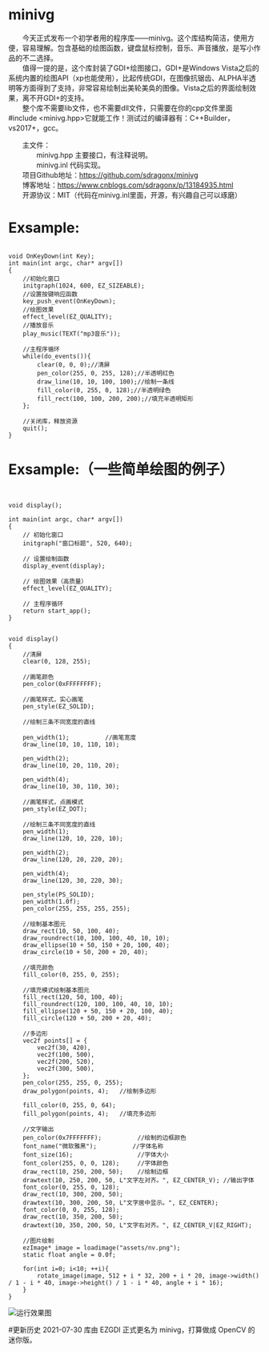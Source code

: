 # minivg
　　今天正式发布一个初学者用的程序库——minivg。这个库结构简洁，使用方便，容易理解。包含基础的绘图函数，键盘鼠标控制，音乐、声音播放，是写小作品的不二选择。<br>
　　值得一提的是，这个库封装了GDI+绘图接口，GDI+是Windows Vista之后的系统内置的绘图API（xp也能使用），比起传统GDI，在图像抗锯齿、ALPHA半透明等方面得到了支持，非常容易绘制出美轮美奂的图像。Vista之后的界面绘制效果，离不开GDI+的支持。<br>
　　整个库不需要lib文件，也不需要dll文件，只需要在你的cpp文件里面#include <minivg.hpp>它就能工作！测试过的编译器有：C++Builder，vs2017+，gcc。<br>
  
　　主文件：<br>
　　　　minivg.hpp    主要接口，有注释说明。<br>
　　　　minivg.inl    代码实现。<br>
　　项目Github地址：https://github.com/sdragonx/minivg<br>
　　博客地址：https://www.cnblogs.com/sdragonx/p/13184935.html<br>
　　开源协议：MIT（代码在minivg.inl里面，开源，有兴趣自己可以琢磨）<br>

# Exsample:

<pre><code>
void OnKeyDown(int Key);
int main(int argc, char* argv[])
{
    //初始化窗口
    initgraph(1024, 600, EZ_SIZEABLE);
    //设置按键响应函数
    key_push_event(OnKeyDown);
    //绘图效果
    effect_level(EZ_QUALITY);
    //播放音乐
    play_music(TEXT("mp3音乐"));

    //主程序循环
    while(do_events()){
        clear(0, 0, 0);//清屏
        pen_color(255, 0, 255, 128);//半透明红色
        draw_line(10, 10, 100, 100);//绘制一条线
        fill_color(0, 255, 0, 128);//半透明绿色
        fill_rect(100, 100, 200, 200);//填充半透明矩形
    };
    
    //关闭库，释放资源
    quit();
}
</pre></code>

# Exsample:（一些简单绘图的例子）

<pre><code>

void display();

int main(int argc, char* argv[])
{
    // 初始化窗口
    initgraph("窗口标题", 520, 640);

    // 设置绘制函数
    display_event(display);

    // 绘图效果（高质量）
    effect_level(EZ_QUALITY);
    
    // 主程序循环
    return start_app();
}


void display()
{
    //清屏
    clear(0, 128, 255);

    //画笔颜色
    pen_color(0xFFFFFFFF);

    //画笔样式，实心画笔
    pen_style(EZ_SOLID);

    //绘制三条不同宽度的直线

    pen_width(1);          //画笔宽度
    draw_line(10, 10, 110, 10);

    pen_width(2);
    draw_line(10, 20, 110, 20);

    pen_width(4);
    draw_line(10, 30, 110, 30);

    //画笔样式，点画模式
    pen_style(EZ_DOT);

    //绘制三条不同宽度的直线
    pen_width(1);
    draw_line(120, 10, 220, 10);

    pen_width(2);
    draw_line(120, 20, 220, 20);

    pen_width(4);
    draw_line(120, 30, 220, 30);

    pen_style(PS_SOLID);
    pen_width(1.0f);
    pen_color(255, 255, 255, 255);

    //绘制基本图元
    draw_rect(10, 50, 100, 40);
    draw_roundrect(10, 100, 100, 40, 10, 10);
    draw_ellipse(10 + 50, 150 + 20, 100, 40);
    draw_circle(10 + 50, 200 + 20, 40);

    //填充颜色
    fill_color(0, 255, 0, 255);

    //填充模式绘制基本图元
    fill_rect(120, 50, 100, 40);
    fill_roundrect(120, 100, 100, 40, 10, 10);
    fill_ellipse(120 + 50, 150 + 20, 100, 40);
    fill_circle(120 + 50, 200 + 20, 40);

    //多边形
    vec2f points[] = {
        vec2f(30, 420),
        vec2f(100, 500),
        vec2f(200, 520),
        vec2f(300, 500),
    };
    pen_color(255, 255, 0, 255);
    draw_polygon(points, 4);   //绘制多边形

    fill_color(0, 255, 0, 64);
    fill_polygon(points, 4);   //填充多边形

    //文字输出
    pen_color(0x7FFFFFFF);          //绘制的边框颜色
    font_name("微软雅黑");          //字体名称
    font_size(16);                  //字体大小
    font_color(255, 0, 0, 128);     //字体颜色
    draw_rect(10, 250, 200, 50);    //绘制边框
    drawtext(10, 250, 200, 50, L"文字左对齐。", EZ_CENTER_V); //输出字体
    font_color(0, 255, 0, 128);
    draw_rect(10, 300, 200, 50);
    drawtext(10, 300, 200, 50, L"文字居中显示。", EZ_CENTER);
    font_color(0, 0, 255, 128);
    draw_rect(10, 350, 200, 50);
    drawtext(10, 350, 200, 50, L"文字右对齐。", EZ_CENTER_V|EZ_RIGHT);

    //图片绘制
    ezImage* image = loadimage("assets/nv.png");
    static float angle = 0.0f;

    for(int i=0; i<10; ++i){
        rotate_image(image, 512 + i * 32, 200 + i * 20, image->width() / 1 - i * 40, image->height() / 1 - i * 40, angle + i * 16);
    }
}
</pre></code>
![运行效果图](https://github.com/sdragonx/minivg/blob/master/sample.jpg)


#更新历史
2021-07-30 库由 EZGDI 正式更名为 minivg，打算做成 OpenCV 的迷你版。
